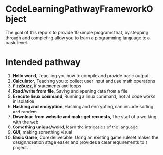 # CodeLearningPathwayFrameworkObject
The goal of this repo is to provide 10 simple programs that, by stepping through and completing allow you to learn a programming language to a basic level.

# Intended pathway
1. **Hello world**, Teaching you how to compile and provide basic output
2. **Calculator**, Teaching you to collect user input and use math operations
3. **FizzBuzz**, If statements and loops
4. **Read/write from file**, Saving and opening data from a file
5. **Execute linux command**, Running a linux command, not all code works in isolation
6. **Hashing and encryption**, Hashing and encrypting, can include sorting and random
7. **Download from website and make get requests**, The start of a working with the web
8. **Something unique/weird**, learn the intricasies of the language
9. **GUI**, making something visual
10. **Basic Game**, Core deliverable. Using an existing game ruleset makes the design/ideation stage easier and provides a clear requirements to a project.
